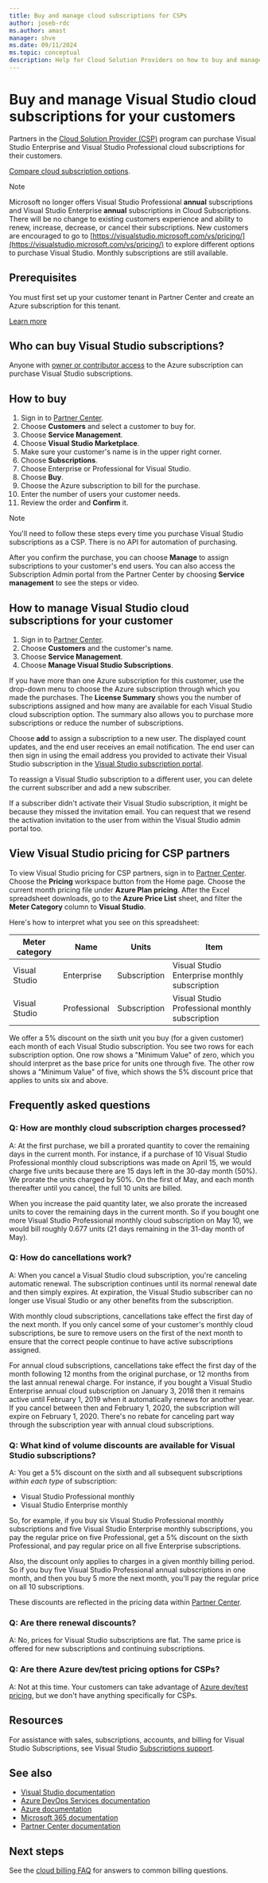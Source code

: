 ```yaml
---
title: Buy and manage cloud subscriptions for CSPs
author: joseb-rdc
ms.author: amast
manager: shve
ms.date: 09/11/2024
ms.topic: conceptual
description: Help for Cloud Solution Providers on how to buy and manage Visual Studio cloud subscriptions for customers and answers to frequently asked questions.
---
```

# Buy and manage Visual Studio cloud subscriptions for your customers

Partners in the [Cloud Solution Provider (CSP)](https://partner.microsoft.com/cloud-solution-provider) program can purchase
Visual Studio Enterprise and Visual Studio Professional cloud subscriptions for their customers.

[Compare cloud subscription options](https://visualstudio.microsoft.com/vs/pricing).

> [!NOTE]
> Microsoft no longer offers Visual Studio Professional **annual** subscriptions and Visual Studio Enterprise **annual** subscriptions in Cloud Subscriptions. There will be no change to existing customers experience and ability to renew, increase, decrease, or cancel their subscriptions. New customers are encouraged to go to [https://visualstudio.microsoft.com/vs/pricing/](https://visualstudio.microsoft.com/vs/pricing/) to explore different options to purchase Visual Studio.  Monthly subscriptions are still available. 

## Prerequisites

You must first set up your customer tenant in Partner Center and create an Azure subscription for this tenant.

[Learn more](/azure/devops/organizations/billing/csp/set-up-csp-customer)

## Who can buy Visual Studio subscriptions?

Anyone with [owner or contributor access](https://na01.safelinks.protection.outlook.com/?url=https%3A%2F%2Fdocs.microsoft.com%2Fen-us%2Fvsts%2Forganizations%2Fbilling%2Fadd-backup-billing-managers%3Fview%3Dvsts%2520%2520sa&data=02%7C01%7C%7Cb9e717e8abff47b0cd7e08d618edd860%7C72f988bf86f141af91ab2d7cd011db47%7C1%7C0%7C636723807145220358&sdata=aIaamEXHhx94KCYVY%2FFibqFzNBEqKPntpql867xAMgU%3D&reserved=0) to the Azure subscription can purchase Visual Studio subscriptions.

## How to buy

1. Sign in to [Partner Center](https://partner.microsoft.com/dashboard/home).
0. Choose **Customers** and select a customer to buy for.
0. Choose **Service Management**.
0. Choose **Visual Studio Marketplace**.
0. Make sure your customer's name is in the upper right corner.
0. Choose **Subscriptions**.
0. Choose Enterprise or Professional for Visual Studio.
0. Choose **Buy**.
0. Choose the Azure subscription to bill for the purchase.
0. Enter the number of users your customer needs.
0. Review the order and **Confirm** it.

>[!NOTE]
> You'll need to follow these steps every time you purchase Visual Studio subscriptions as a CSP. There is no API
> for automation of purchasing.

After you confirm the purchase, you can choose **Manage** to assign subscriptions to your customer's end users. You can
also access the Subscription Admin portal from the Partner Center by choosing **Service management** to see the steps or video.

## How to manage Visual Studio cloud subscriptions for your customer

1. Sign in to [Partner Center](https://partner.microsoft.com/dashboard/home).
0. Choose **Customers** and the customer's name.
0. Choose **Service Management**.
0. Choose **Manage Visual Studio Subscriptions**.

If you have more than one Azure subscription for this customer, use the drop-down menu to choose the Azure subscription through which you made the purchases. The **License Summary** shows you the number of subscriptions assigned and how many are available for each Visual Studio cloud subscription option. The summary also allows you to purchase more subscriptions or reduce the number of subscriptions.

Choose **add** to assign a subscription to a new user. The displayed count updates, and the end user receives an email notification. The end user can then sign in using the email address you provided to activate their Visual Studio subscription in the [Visual Studio subscription portal](https://my.visualstudio.com?wt.mc_id=o~msft~docs).

To reassign a Visual Studio subscription to a different user, you can delete the current subscriber and add a new subscriber.

If a subscriber didn't activate their Visual Studio subscription, it might be because they missed the invitation email. You can request that we resend the activation invitation to the user from within the Visual Studio admin portal too.

## View Visual Studio pricing for CSP partners

To view Visual Studio pricing for CSP partners, sign in to [Partner Center](https://partner.microsoft.com/dashboard/home). Choose the **Pricing** workspace button from the Home page. Choose the current month pricing file under **Azure Plan pricing**. After the Excel spreadsheet downloads, go to the **Azure Price List** sheet, and filter the **Meter Category** column to **Visual Studio**.

Here's how to interpret what you see on this spreadsheet:

| Meter category    |   Name         |  Units         |           Item                                  |
|-------------------|----------------|----------------|-------------------------------------------------|
| Visual Studio     | Enterprise     |  Subscription  | Visual Studio Enterprise monthly subscription   |
| Visual Studio     | Professional   |  Subscription  | Visual Studio Professional monthly subscription |

We offer a 5% discount on the sixth unit you buy (for a given customer) each month of each Visual Studio subscription. You see two rows for each subscription option. One row shows a "Minimum Value" of zero, which you should interpret as the base price for units one through five. The other row shows a "Minimum Value" of five, which shows the 5% discount price that applies to units six and above.

## Frequently asked questions

### Q: How are **monthly** cloud subscription charges processed?

A: At the first purchase, we bill a prorated quantity to cover the remaining days in the current month. For instance, if a purchase of 10 Visual Studio Professional monthly cloud subscriptions was made on April 15, we would charge five units because there are 15 days left in the 30-day month (50%). We prorate the units charged by 50%. On the first of May, and each month thereafter until you cancel, the full 10 units are billed.

When you increase the paid quantity later, we also prorate the increased units to cover the remaining days in the current month. So if you bought one more Visual Studio Professional monthly cloud subscription on May 10, we would bill roughly 0.677 units (21 days remaining in the 31-day month of May).

### Q: How do cancellations work?

A: When you cancel a Visual Studio cloud subscription, you're canceling automatic renewal. The subscription continues until its normal renewal date and then simply expires. At expiration, the Visual Studio subscriber can no longer use Visual Studio or any other benefits from the subscription.

With monthly cloud subscriptions, cancellations take effect the first day of the next month. If you only cancel some of your customer's monthly cloud subscriptions, be sure to remove users on the first of the next month to ensure that the correct people continue to have active subscriptions assigned.

For annual cloud subscriptions, cancellations take effect the first day of the month following 12 months from the original purchase, or 12 months from the last annual renewal charge. For instance, if you bought a Visual Studio Enterprise annual cloud subscription on January 3, 2018 then it remains active until February 1, 2019 when it automatically renews for another year. If you cancel between then and February 1, 2020, the subscription will expire on February 1, 2020. There's no rebate for canceling part way through the subscription year with annual cloud subscriptions.

### Q: What kind of volume discounts are available for Visual Studio subscriptions?

A: You get a 5% discount on the sixth and all subsequent subscriptions *within each type* of subscription:
+ Visual Studio Professional monthly
+ Visual Studio Enterprise monthly

So, for example, if you buy six Visual Studio Professional monthly subscriptions and five Visual Studio Enterprise monthly subscriptions, you pay the regular price on five Professional, get a 5% discount on the sixth Professional, and pay regular price on all five Enterprise subscriptions.

Also, the discount only applies to charges in a given monthly billing period. So if you buy five Visual Studio Professional annual subscriptions in one month, and then you buy 5 more the next month, you'll pay the regular price on all 10 subscriptions.

These discounts are reflected in the pricing data within [Partner Center](https://partner.microsoft.com/dashboard/home).

### Q: Are there renewal discounts?

A: No, prices for Visual Studio subscriptions are flat. The same price is offered for new subscriptions and continuing subscriptions.

### Q: Are there Azure dev/test pricing options for CSPs?

A: Not at this time. Your customers can take advantage of [Azure dev/test pricing](https://azure.microsoft.com/pricing/dev-test/), but we don't have anything specifically for CSPs.

## Resources

For assistance with sales, subscriptions, accounts, and billing for Visual Studio Subscriptions, see Visual Studio [Subscriptions support](https://aka.ms/vssubscriberhelp).

## See also

+ [Visual Studio documentation](/visualstudio/)
+ [Azure DevOps Services documentation](/azure/devops/)
+ [Azure documentation](/azure/)
+ [Microsoft 365 documentation](/microsoft-365/)
+ [Partner Center documentation](/partner-center/)

## Next steps

See the [cloud billing FAQ](vscloud-billing-faq.yml) for answers to common billing questions.
